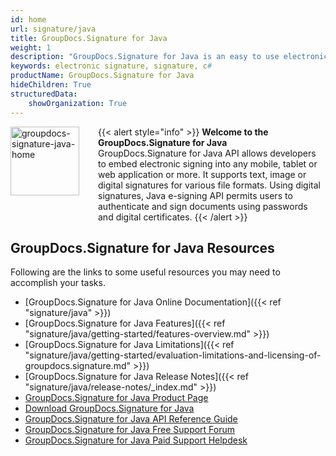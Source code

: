 ```yaml
---
id: home
url: signature/java
title: GroupDocs.Signature for Java
weight: 1
description: "GroupDocs.Signature for Java is an easy to use electronic signature API designed for Java applications"
keywords: electronic signature, signature, c# 
productName: GroupDocs.Signature for Java
hideChildren: True
structuredData:
    showOrganization: True
---
```

{{< alert style="info" >}}
<img src="/signature/java/images/home.png" width="110" height="110" alt="groupdocs-signature-java-home" align="left" style="margin: 0 30px 30px 0"/> **Welcome to the GroupDocs.Signature for Java**  
GroupDocs.Signature for Java API allows developers to embed electronic signing into any mobile, tablet or web application or more. It supports text, image or digital signatures for various file formats. Using digital signatures, Java e-signing API permits users to authenticate and sign documents using passwords and digital certificates. 
{{< /alert >}}

## GroupDocs.Signature for Java Resources
Following are the links to some useful resources you may need to accomplish your tasks.
*   [GroupDocs.Signature for Java Online Documentation]({{< ref "signature/java" >}})
*   [GroupDocs.Signature for Java Features]({{< ref "signature/java/getting-started/features-overview.md" >}})
*   [GroupDocs.Signature for Java Limitations]({{< ref "signature/java/getting-started/evaluation-limitations-and-licensing-of-groupdocs.signature.md" >}})
*   [GroupDocs.Signature for Java Release Notes]({{< ref "signature/java/release-notes/_index.md" >}})
*   [GroupDocs.Signature for Java Product Page](https://products.groupdocs.com/signature/java)
*   [Download GroupDocs.Signature for Java](https://releases.groupdocs.com/java/repo/com/groupdocs/groupdocs-signature/)
*   [GroupDocs.Signature for Java API Reference Guide](https://apireference.groupdocs.com/java/signature)
*   [GroupDocs.Signature for Java Free Support Forum](https://forum.groupdocs.com/c/signature)
*   [GroupDocs.Signature for Java Paid Support Helpdesk](https://helpdesk.groupdocs.com/)

